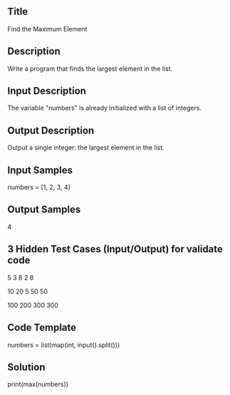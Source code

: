 ## Title
Find the Maximum Element

## Description
Write a program that finds the largest element in the list.

## Input Description
The variable "numbers" is already initialized with a list of integers.

## Output Description
Output a single integer: the largest element in the list.

## Input Samples
numbers = [1, 2, 3, 4]


## Output Samples
4


## 3 Hidden Test Cases (Input/Output) for validate code
5 3 8 2
8

10 20 5 50
50

100 200 300
300

## Code Template
numbers = list(map(int, input().split())) 

## Solution
print(max(numbers))
